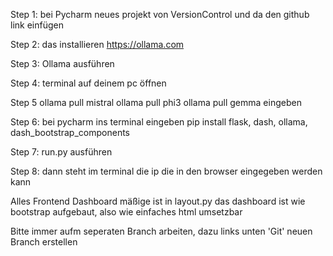 Step 1: bei Pycharm neues projekt von VersionControl und da den github link einfügen

Step 2: das installieren https://ollama.com

Step 3: Ollama ausführen

Step 4: terminal auf deinem pc öffnen 

Step 5  ollama pull mistral
        ollama pull phi3
        ollama pull gemma eingeben

Step 6: bei pycharm ins terminal eingeben
        pip install flask, dash, ollama, dash_bootstrap_components

Step 7: run.py ausführen

Step 8: dann steht im terminal die ip die in den browser eingegeben werden kann

Alles Frontend Dashboard mäßige ist in layout.py das dashboard ist wie bootstrap aufgebaut, also wie einfaches html umsetzbar

Bitte immer aufm seperaten Branch arbeiten, dazu links unten 'Git' neuen Branch erstellen

